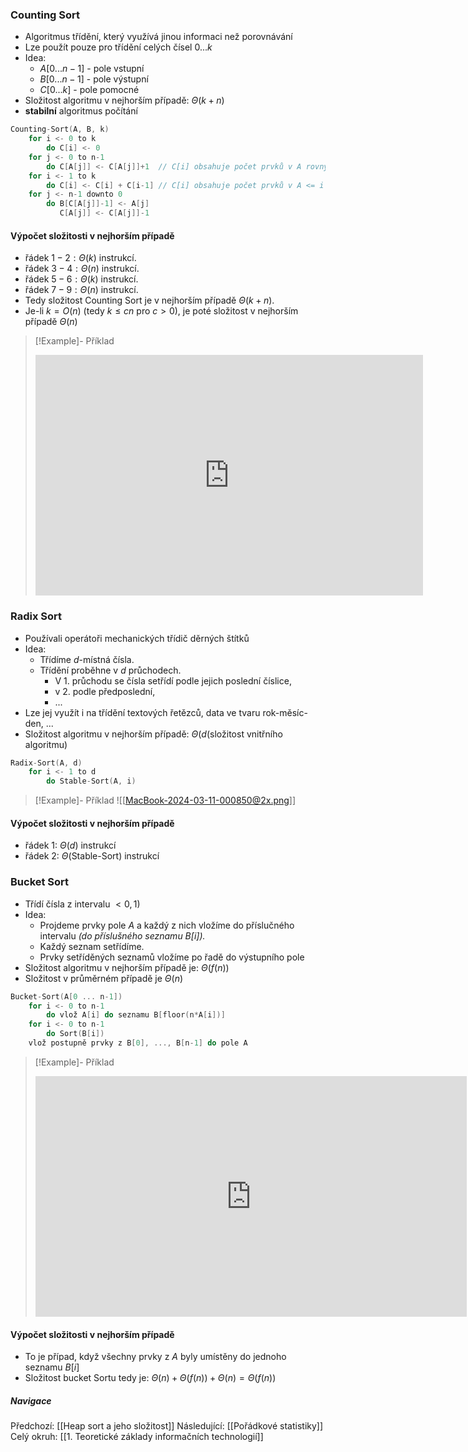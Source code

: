 ### Counting Sort
- Algoritmus třídění, který využívá jinou informaci než porovnávání
- Lze použít pouze pro třídění celých čísel $0 ... k$
- Idea:
	- $A[0 ... n-1]$ - pole vstupní
	- $B[0 ... n-1]$ - pole výstupní
	- $C[0 ... k]$ - pole pomocné
- Složitost algoritmu v nejhorším případě: $\Theta (k+n)$
- **stabilní** algoritmus počítání
```C
Counting-Sort(A, B, k)
	for i <- 0 to k
		do C[i] <- 0
	for j <- 0 to n-1
		do C[A[j]] <- C[A[j]]+1  // C[i] obsahuje počet prvků v A rovných i
	for i <- 1 to k
		do C[i] <- C[i] + C[i-1] // C[i] obsahuje počet prvků v A <= i
	for j <- n-1 downto 0
		do B[C[A[j]]-1] <- A[j]
		   C[A[j]] <- C[A[j]]-1
```
#### Výpočet složitosti v nejhorším případě
- řádek $1-2: \Theta (k)$ instrukcí.
- řádek $3-4: \Theta (n)$ instrukcí.
- řádek $5-6: \Theta (k)$ instrukcí.
- řádek $7-9: \Theta (n)$ instrukcí.
- Tedy složitost Counting Sort je v nejhorším případě $\Theta (k + n)$.
- Je-li $k=O(n)$ (tedy $k \leq cn$ pro $c > 0$), je poté složitost v nejhorším případě $\Theta (n)$
>[!Example]- Příklad
><iframe width="620" height="385" src="https://www.youtube.com/embed/EItdcGhSLf4?si=RO0qIakGyg1kTm0k" title="YouTube video player" frameborder="0" allow="accelerometer; autoplay; clipboard-write; encrypted-media; gyroscope; picture-in-picture; web-share" referrerpolicy="strict-origin-when-cross-origin" allowfullscreen></iframe>

### Radix Sort
- Používali operátoři mechanických třídič děrných štítků
- Idea:
	- Třídíme $d$-místná čísla.
	- Třídění proběhne v $d$ průchodech.
		- V $1.$ průchodu se čísla setřídí podle jejich poslední číslice, 
		- v $2.$ podle předposlední, 
		- ...
- Lze jej využít i na třídění textových řetězců, data ve tvaru rok-měsíc-den, ...
- Složitost algoritmu v nejhorším případě: $\Theta (d(\text{složitost vnitřního algoritmu})$
```C
Radix-Sort(A, d)
	for i <- 1 to d
		do Stable-Sort(A, i)
```

>[!Example]- Příklad
>![[MacBook-2024-03-11-000850@2x.png]]

#### Výpočet složitosti v nejhorším případě
- řádek $1$: $\Theta (d)$ instrukcí
- řádek $2:$ $\Theta (\text{Stable-Sort})$ instrukcí

### Bucket Sort
- Třídí čísla z intervalu $<0, 1)$
- Idea:
	- Projdeme prvky pole $A$ a každý z nich vložíme do příslučného intervalu *(do příslušného seznamu $B[i]$).*
	- Každý seznam setřídíme.
	- Prvky setříděných seznamů vložíme po řadě do výstupního pole
- Složitost algoritmu v nejhorším případě je: $\Theta (f(n))$
- Složitost v průměrném případě je $\Theta (n)$
```C
Bucket-Sort(A[0 ... n-1])
	for i <- 0 to n-1
		do vlož A[i] do seznamu B[floor(n*A[i])]
	for i <- 0 to n-1
		do Sort(B[i])
	vlož postupně prvky z B[0], ..., B[n-1] do pole A
```
>[!Example]- Příklad
><iframe width="690" height="385" src="https://www.youtube.com/embed/VuXbEb5ywrU?si=pyK3NrE4iY3oNip9" title="YouTube video player" frameborder="0" allow="accelerometer; autoplay; clipboard-write; encrypted-media; gyroscope; picture-in-picture; web-share" referrerpolicy="strict-origin-when-cross-origin" allowfullscreen></iframe>

#### Výpočet složitosti v nejhorším případě
- To je případ, když všechny prvky z $A$ byly umístěny do jednoho seznamu $B[i]$
- Složitost bucket Sortu tedy je: $\Theta (n) + \Theta (f(n)) + \Theta (n) = \Theta (f(n))$


##### Navigace
Předchozí:  [[Heap sort a jeho složitost]]
Následující: [[Pořádkové statistiky]]
Celý okruh: [[1. Teoretické základy informačních technologií]]